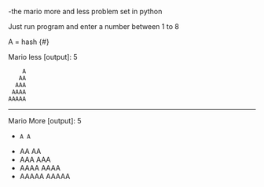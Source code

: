 -the mario more and less problem set in python

Just run program and enter a number between 1 to 8

A = hash {#}

Mario less [output]: 5


        A
       AA
      AAA
     AAAA
    AAAAA

------------------------

Mario More [output]: 5
-     A A
-    AA AA
-   AAA AAA
-  AAAA AAAA
- AAAAA AAAAA         
